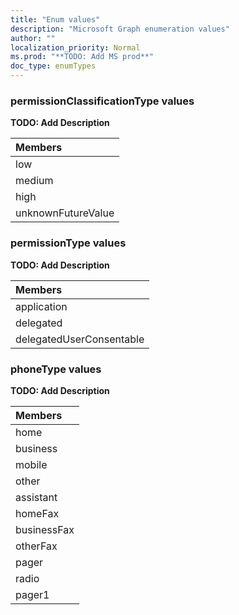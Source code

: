 ```yaml
---
title: "Enum values"
description: "Microsoft Graph enumeration values"
author: ""
localization_priority: Normal
ms.prod: "**TODO: Add MS prod**"
doc_type: enumTypes
---
```


### permissionClassificationType values 


**TODO: Add Description**

|Members|
|:---|
|low|
|medium|
|high|
|unknownFutureValue|

### permissionType values 

**TODO: Add Description**

|Members|
|:---|
|application|
|delegated|
|delegatedUserConsentable|

### phoneType values 

**TODO: Add Description**

|Members|
|:---|
|home|
|business|
|mobile|
|other|
|assistant|
|homeFax|
|businessFax|
|otherFax|
|pager|
|radio|
|pager1|

